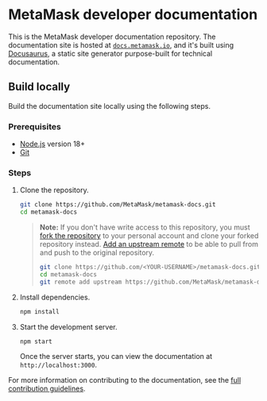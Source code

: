 # MetaMask developer documentation

This is the MetaMask developer documentation repository.
The documentation site is hosted at [`docs.metamask.io`](https://docs.metamask.io), and it's
built using [Docusaurus](https://docusaurus.io/), a static site generator purpose-built for
technical documentation.

## Build locally

Build the documentation site locally using the following steps.

### Prerequisites

- [Node.js](https://nodejs.org/) version 18+
- [Git](https://git-scm.com/)

### Steps

1. Clone the repository.

   ```bash
   git clone https://github.com/MetaMask/metamask-docs.git
   cd metamask-docs
   ```

   > **Note:** If you don't have write access to this repository, you must [fork the repository](https://docs.github.com/en/get-started/quickstart/fork-a-repo#forking-a-repository) to your personal account and clone your forked repository instead. [Add an upstream remote](https://docs.github.com/en/get-started/quickstart/fork-a-repo#configuring-git-to-sync-your-fork-with-the-upstream-repository) to be able to pull from and push to the original repository.
   >
   > ```bash
   > git clone https://github.com/<YOUR-USERNAME>/metamask-docs.git
   > cd metamask-docs
   > git remote add upstream https://github.com/MetaMask/metamask-docs.git
   > ```

2. Install dependencies.

   ```bash
   npm install
   ```

3. Start the development server.

   ```bash
   npm start
   ```

   Once the server starts, you can view the documentation at `http://localhost:3000`.

For more information on contributing to the documentation, see the [full contribution guidelines](CONTRIBUTING.md).
